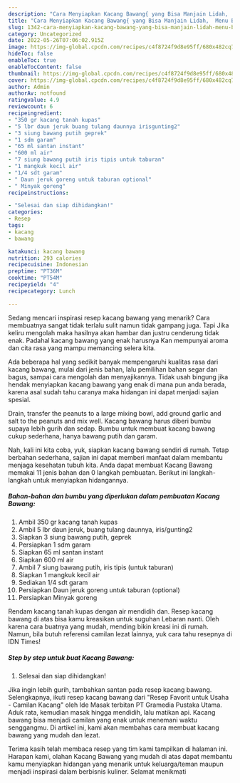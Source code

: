 ```yaml
---
description: "Cara Menyiapkan Kacang Bawang{ yang Bisa Manjain Lidah,  Menu Buat lebaran"
title: "Cara Menyiapkan Kacang Bawang{ yang Bisa Manjain Lidah,  Menu Buat lebaran"
slug: 1342-cara-menyiapkan-kacang-bawang-yang-bisa-manjain-lidah-menu-buat-lebaran
category: Uncategorized
date: 2022-05-26T07:06:02.915Z
image: https://img-global.cpcdn.com/recipes/c4f8724f9d8e95ff/680x482cq70/kacang-bawang-foto-resep-utama.jpg
hideToc: false
enableToc: true
enableTocContent: false
thumbnail: https://img-global.cpcdn.com/recipes/c4f8724f9d8e95ff/680x482cq70/kacang-bawang-foto-resep-utama.jpg
cover: https://img-global.cpcdn.com/recipes/c4f8724f9d8e95ff/680x482cq70/kacang-bawang-foto-resep-utama.jpg
author: Admin
authorAv: notfound
ratingvalue: 4.9
reviewcount: 6
recipeingredient:
- "350 gr kacang tanah kupas"
- "5 lbr daun jeruk buang tulang daunnya irisgunting2"
- "3 siung bawang putih geprek"
- "1 sdm garam"
- "65 ml santan instant"
- "600 ml air"
- "7 siung bawang putih iris tipis untuk taburan"
- "1 mangkuk kecil air"
- "1/4 sdt garam"
- " Daun jeruk goreng untuk taburan optional"
- " Minyak goreng"
recipeinstructions:

- "Selesai dan siap dihidangkan!"
categories:
- Resep
tags:
- kacang
- bawang

katakunci: kacang bawang 
nutrition: 293 calories
recipecuisine: Indonesian
preptime: "PT36M"
cooktime: "PT54M"
recipeyield: "4"
recipecategory: Lunch

---
```



Sedang mencari inspirasi resep kacang bawang yang menarik? Cara membuatnya sangat tidak terlalu sulit namun tidak gampang juga. Tapi Jika keliru mengolah maka hasilnya akan hambar dan justru cenderung tidak enak. Padahal kacang bawang yang enak harusnya Kan mempunyai aroma dan cita rasa yang mampu memancing selera kita.


Ada beberapa hal yang sedikit banyak mempengaruhi kualitas rasa dari kacang bawang, mulai dari jenis bahan, lalu pemilihan bahan segar dan bagus, sampai cara mengolah dan menyajikannya. Tidak usah bingung jika hendak menyiapkan kacang bawang yang enak di mana pun anda berada, karena asal sudah tahu caranya maka hidangan ini dapat menjadi sajian spesial.

Drain, transfer the peanuts to a large mixing bowl, add ground garlic and salt to the peanuts and mix well. Kacang bawang harus diberi bumbu supaya lebih gurih dan sedap. Bumbu untuk membuat kacang bawang cukup sederhana, hanya bawang putih dan garam.


Nah, kali ini kita coba, yuk, siapkan kacang bawang sendiri di rumah. Tetap berbahan sederhana, sajian ini dapat memberi manfaat dalam membantu menjaga kesehatan tubuh kita. Anda dapat membuat Kacang Bawang memakai 11 jenis bahan dan 0 langkah pembuatan. Berikut ini langkah-langkah untuk menyiapkan hidangannya.

<!--inarticleads1-->

##### Bahan-bahan dan bumbu yang diperlukan dalam pembuatan Kacang Bawang:

1. Ambil 350 gr kacang tanah kupas
1. Ambil 5 lbr daun jeruk, buang tulang daunnya, iris/gunting2
1. Siapkan 3 siung bawang putih, geprek
1. Persiapkan 1 sdm garam
1. Siapkan 65 ml santan instant
1. Siapkan 600 ml air
1. Ambil 7 siung bawang putih, iris tipis (untuk taburan)
1. Siapkan 1 mangkuk kecil air
1. Sediakan 1/4 sdt garam
1. Persiapkan  Daun jeruk goreng untuk taburan (optional)
1. Persiapkan  Minyak goreng


Rendam kacang tanah kupas dengan air mendidih dan. Resep kacang bawang di atas bisa kamu kreasikan untuk suguhan Lebaran nanti. Oleh karena cara buatnya yang mudah, mending bikin kreasi ini di rumah. Namun, bila butuh referensi camilan lezat lainnya, yuk cara tahu resepnya di IDN Times! 

<!--inarticleads2-->

##### Step by step untuk buat Kacang Bawang:


1. Selesai dan siap dihidangkan!

Jika ingin lebih gurih, tambahkan santan pada resep kacang bawang. Selengkapnya, ikuti resep kacang bawang dari &#34;Resep Favorit untuk Usaha - Camilan Kacang&#34; oleh Ide Masak terbitan PT Gramedia Pustaka Utama. Aduk rata, kemudian masak hingga mendidih, lalu matikan api. Kacang bawang bisa menjadi camilan yang enak untuk menemani waktu senggangmu. Di artikel ini, kami akan membahas cara membuat kacang bawang yang mudah dan lezat. 

Terima kasih telah membaca resep yang tim kami tampilkan di halaman ini. Harapan kami, olahan Kacang Bawang yang mudah di atas dapat membantu kamu menyiapkan hidangan yang menarik untuk keluarga/teman maupun menjadi inspirasi dalam berbisnis kuliner. Selamat menikmati
